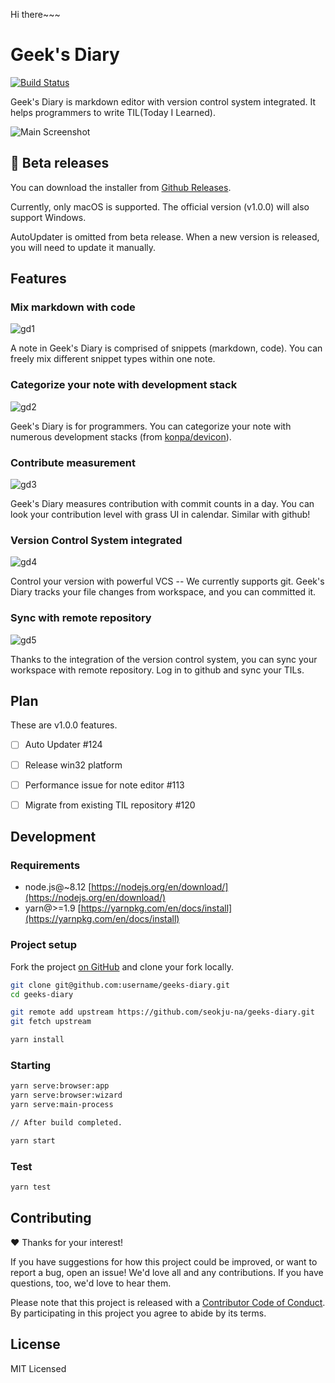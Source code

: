 Hi there~~~
# Geek's Diary

[![Build Status](https://img.shields.io/travis/seokju-na/geeks-diary.svg?style=flat-square)](https://travis-ci.org/seokju-na/geeks-diary)

Geek's Diary is markdown editor with version control system integrated. It helps programmers to write TIL(Today I Learned). 

![Main Screenshot](https://user-images.githubusercontent.com/13250888/50562835-00e98600-0d5b-11e9-8d23-76b267a0fbf0.png)


## 🚀 Beta releases

You can download the installer from [Github Releases](https://github.com/seokju-na/geeks-diary/releases).

Currently, only macOS is supported. The official version (v1.0.0) will also support Windows.

AutoUpdater is omitted from beta release. When a new version is released, you will need to update it manually.


## Features

### Mix markdown with code

![gd1](https://user-images.githubusercontent.com/13250888/50505408-bea01a80-0ab6-11e9-9b03-0d8783a9544a.gif)

A note in Geek's Diary is comprised of snippets (markdown, code). You can freely mix different snippet types within one note.

### Categorize your note with development stack

![gd2](https://user-images.githubusercontent.com/13250888/50505409-bea01a80-0ab6-11e9-80cf-80fd1710a5c1.gif)

Geek's Diary is for programmers. You can categorize your note with numerous development stacks (from [konpa/devicon](https://github.com/konpa/devicon)).

### Contribute measurement

![gd3](https://user-images.githubusercontent.com/13250888/50505410-bea01a80-0ab6-11e9-9794-33d6cadb64b8.gif)

Geek's Diary measures contribution with commit counts in a day. You can look your contribution level with grass UI in calendar. Similar with github!

### Version Control System integrated

![gd4](https://user-images.githubusercontent.com/13250888/50505412-bea01a80-0ab6-11e9-8956-aece539158bd.gif)

Control your version with powerful VCS -- We currently supports git. Geek's Diary tracks your file changes from workspace, and you can committed it.

### Sync with remote repository

![gd5](https://user-images.githubusercontent.com/13250888/50505413-bf38b100-0ab6-11e9-8d2f-6a1c8725c6cd.gif)
 
Thanks to the integration of the version control system, you can sync your workspace with remote repository. Log in to github and sync your TILs.
 

 
## Plan

These are v1.0.0 features.

- [ ] Auto Updater #124
- [ ] Release win32 platform
- [ ] Performance issue for note editor #113
- [ ] Migrate from existing TIL repository #120


## Development

### Requirements

- node.js@~8.12 [https://nodejs.org/en/download/](https://nodejs.org/en/download/)
- yarn@>=1.9 [https://yarnpkg.com/en/docs/install](https://yarnpkg.com/en/docs/install)


### Project setup

Fork the project [on GitHub](https://github.com/seokju-na/geeks-diary) and clone your fork locally.

```bash
git clone git@github.com:username/geeks-diary.git
cd geeks-diary

git remote add upstream https://github.com/seokju-na/geeks-diary.git
git fetch upstream

yarn install
```


### Starting

```bash
yarn serve:browser:app
yarn serve:browser:wizard
yarn serve:main-process

// After build completed.

yarn start
```

### Test

```bash
yarn test
```


## Contributing

❤️ Thanks for your interest!

If you have suggestions for how this project could be improved, or want to report a bug, open an issue! We'd love all and any contributions. If you have questions, too, we'd love to hear them.

Please note that this project is released with a [Contributor Code of Conduct](CODE_OF_CONDUCT.md). By participating in this project you agree to abide by its terms.


## License

MIT Licensed

